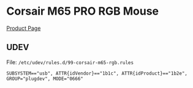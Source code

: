 # Corsair M65 PRO RGB Mouse

[Product Page](https://www.corsair.com/us/en/Categories/Products/Gaming-Mice/FPS-Fast-Action-Mice/M65-RGB-ULTRA-Tunable-FPS-Gaming-Mouse/p/CH-9309411-NA2)

## UDEV

File: `/etc/udev/rules.d/99-corsair-m65-rgb.rules`

```
SUBSYSTEM=="usb", ATTR{idVendor}=="1b1c", ATTR{idProduct}=="1b2e", GROUP="plugdev", MODE="0666"
```
